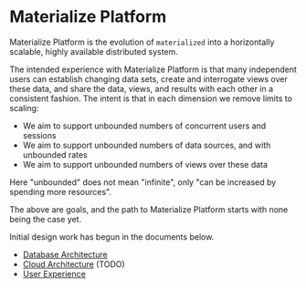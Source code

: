 # Materialize Platform

Materialize Platform is the evolution of `materialized` into a
horizontally scalable, highly available distributed system.

The intended experience with Materialize Platform is that many independent users
can establish changing data sets, create and interrogate views over these data,
and share the data, views, and results with each other in a consistent fashion.
The intent is that in each dimension we remove limits to scaling:

* We aim to support unbounded numbers of concurrent users and sessions
* We aim to support unbounded numbers of data sources, and with unbounded rates
* We aim to support unbounded numbers of views over these data

Here "unbounded" does not mean "infinite", only "can be increased by spending
more resources".

The above are goals, and the path to Materialize Platform starts with none being
the case yet.

Initial design work has begun in the documents below.

* [Database Architecture](architecture-db.md)
* [Cloud Architecture](architecture-cloud.md) (TODO)
* [User Experience](ux.md)
